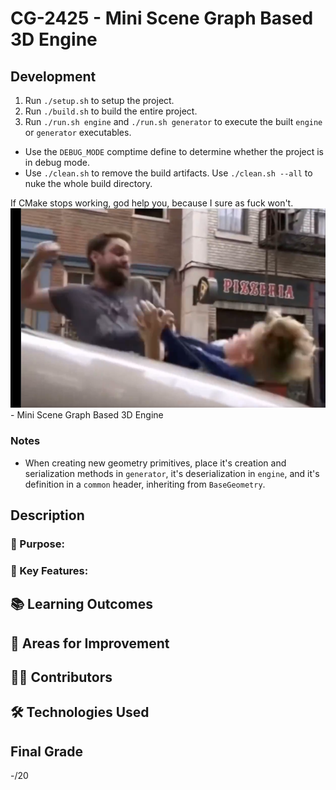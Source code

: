# CG-2425 - Mini Scene Graph Based 3D Engine

## Development
1. Run `./setup.sh` to setup the project.
2. Run `./build.sh` to build the entire project.
3. Run `./run.sh engine` and `./run.sh generator` to execute the built `engine` or `generator` executables.

- Use the `DEBUG_MODE` comptime define to determine whether the project is in debug mode.
- Use `./clean.sh` to remove the build artifacts. Use `./clean.sh --all` to nuke the whole build directory.

If CMake stops working, god help you, because I sure as fuck won't.  
![I'll punch you](./docs/repo/punch.png) - Mini Scene Graph Based 3D Engine

### Notes
- When creating new geometry primitives, place it's creation and serialization methods in `generator`, it's deserialization in `engine`, and it's definition in a `common` header, inheriting from `BaseGeometry`.

## Description

### 🎯 Purpose:

### 🚀 Key Features:

## 📚 Learning Outcomes

## 🚧 Areas for Improvement

## 👨‍💻 Contributors

## 🛠️ Technologies Used

## Final Grade

-/20